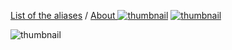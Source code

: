 [List of the aliases](https://mr21.github.io/gitfast/) /
[About ![thumbnail](https://mr21.github.io/_/flags/gb.gif)](https://mr21.github.io/#/p=gitfast&lang=en)
[![thumbnail](https://mr21.github.io/_/flags/fr.gif)](https://mr21.github.io/#/p=gitfast&lang=fr)

![thumbnail](https://mr21.github.io/gitfast/thumbnail.jpg)
